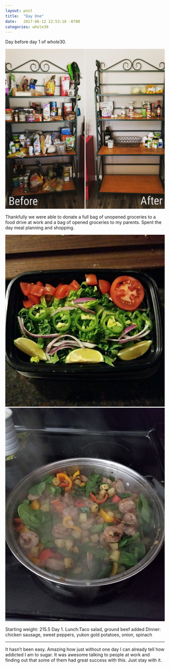```yaml
---
layout: post
title:  "Day One"
date:   2017-06-12 12:53:18 -0700
categories: whole30
---
```


Day before day 1 of whole30. 

![Before and After](/assets/beforeafter.jpg)

Thankfully we were able to donate a full bag of unopened groceries to a food drive at work and a bag of opened groceries to my parents. Spent the day meal planning and shopping.

![Day One](/assets/20170612-02.jpg) ![Day One](/assets/20170612-03.jpg)

Starting weight: 215.5
Day 1.
Lunch:Taco salad, ground beef added 
Dinner: chicken sausage, sweet peppers, yukon gold potatoes, onion, spinach
______
It hasn’t been easy. Amazing how just without one day I can already tell how addicted I am to sugar. 
It was awesome talking to people at work and finding out that some of them had great success with this. Just stay with it.

